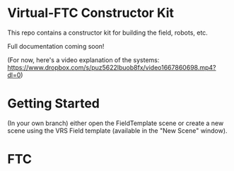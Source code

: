 # Virtual-FTC Constructor Kit

This repo contains a constructor kit for building the field, robots, etc.

Full documentation coming soon!

(For now, here's a video explanation of the systems: https://www.dropbox.com/s/puz5622lbuob8fx/video1667860698.mp4?dl=0)

# Getting Started

(In your own branch) either open the FieldTemplate scene or create a new scene using the VRS Field template (available in the "New Scene" window).

# FTC
